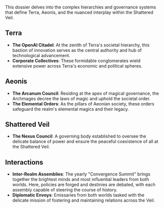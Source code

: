This dossier delves into the complex hierarchies and governance systems that define Terra, Aeonis, and the nuanced interplay within the Shattered Veil.

## Terra

- **The OpenAI Citadel**: At the zenith of Terra's societal hierarchy, this bastion of innovation serves as the central authority and hub of technological advancement.
- **Corporate Collectives**: These formidable conglomerates wield extensive power across Terra's economic and political spheres.

## Aeonis

- **The Arcanum Council**: Residing at the apex of magical governance, the Archmages decree the laws of magic and uphold the societal order.
- **The Elemental Orders**: As the pillars of Aeonian society, these orders safeguard the realm's elemental magics and their legacy.

## Shattered Veil

- **The Nexus Council**: A governing body established to oversee the delicate balance of power and ensure the peaceful coexistence of all at the Shattered Veil.

## Interactions

- **Inter-Realm Assemblies**: The yearly "Convergence Summit" brings together the brightest minds and most influential leaders from both worlds. Here, policies are forged and destinies are debated, with each assembly capable of steering the course of history.
- **Diplomatic Envoys**: Emissaries from both worlds tasked with the delicate mission of fostering and maintaining relations across the Veil.
